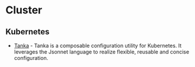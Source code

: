 # Cluster

## Kubernetes

- [Tanka](https://github.com/grafana/tanka) - Tanka is a composable configuration utility for Kubernetes. It leverages the Jsonnet language to realize flexible, reusable and concise configuration.
